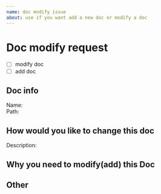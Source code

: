 ```yaml
---
name: doc modify issue
about: use if you want add a new doc or modify a doc
---
```


# Doc modify request
- [ ] modify doc
- [ ] add doc

## Doc info
Name:       
Path:       
## How would you like to change this doc
Description:        

## Why you need to modify(add) this Doc


## Other
